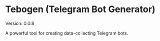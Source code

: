 # Tebogen (Telegram Bot Generator)

Version: 0.0.8

A powerful tool for creating data-collecting Telegram bots.
